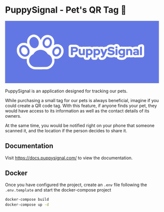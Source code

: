 # PuppySignal - Pet's QR Tag 🐶

![Banner](banner.png)

PuppySignal is an application designed for tracking our pets.

While purchasing a small tag for our pets is always beneficial, imagine if you could create a QR code tag. With this feature, if anyone finds your pet, they would have access to its information as well as the contact details of its owners.

At the same time, you would be notified right on your phone that someone scanned it, and the location if the person decides to share it.

## Documentation

Visit https://docs.puppysignal.com/ to view the documentation.

## Docker

Once you have configured the project, create an `.env` file following the `.env.template` and start the docker-compose project

```sh
docker-compose build
docker-compose up -d
```
